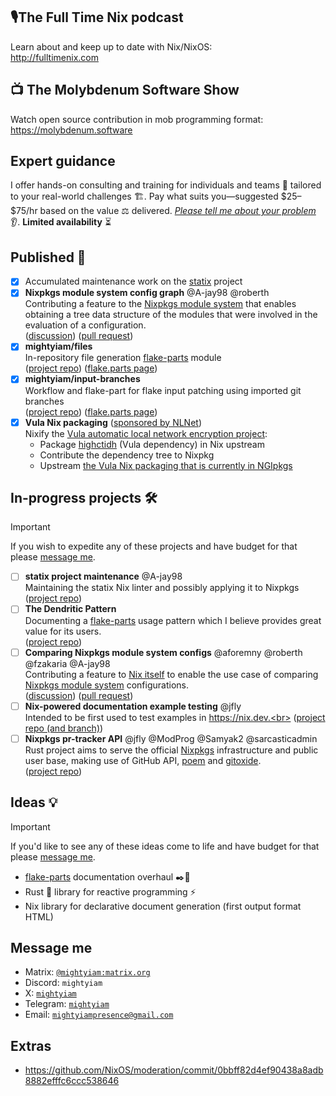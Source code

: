 ## 🎙️The Full Time Nix podcast

Learn about and keep up to date with Nix/NixOS:  
http://fulltimenix.com

## 📺 The Molybdenum Software Show

Watch open source contribution in mob programming format:  
https://molybdenum.software

## Expert guidance

I offer hands-on consulting and training for individuals and teams 👷
tailored to your real-world challenges 🏗️.
Pay what suits you—suggested \$25–\$75/hr based on the value ⚖️ delivered.
[_Please tell me about your problem_](#message-me) 👂.
__Limited availability__ ⏳

## Published 🚢

- [x] Accumulated maintenance work on the [statix](https://github.com/molybdenumsoftware/statix) project
- [x] __Nixpkgs module system config graph__ @A-jay98 @roberth<br>
  Contributing a feature to the [Nixpkgs module system](https://nix.dev/tutorials/module-system/index.html) that enables obtaining a tree data structure of the modules that were involved in the evaluation of a configuration.<br>
  ([discussion](https://discourse.nixos.org/t/obtaining-a-nixpkgs-module-system-configuration-modules-graph/63286?u=mightyiam))
  ([pull request](https://github.com/NixOS/nixpkgs/pull/403839))
- [x] __mightyiam/files__<br>
  In-repository file generation [flake-parts](https://flake.parts) module<br>
  ([project repo](https://github.com/mightyiam/files))
  ([flake.parts page](https://flake.parts/options/files))
- [x] __mightyiam/input-branches__<br>
  Workflow and flake-part for flake input patching using imported git branches<br>
  ([project repo](https://github.com/mightyiam/input-branches))
  ([flake.parts page](https://flake.parts/options/input-branches))
- [x] __Vula Nix packaging__ ([sponsored by NLNet](https://nlnet.nl/project/Vula/))<br>
  Nixify the [Vula automatic local network encryption project](https://codeberg.org/vula/vula):
  - Package [highctidh](https://codeberg.org/vula/highctidh) (Vula dependency) in Nix upstream
  - Contribute the dependency tree to Nixpkg
  - Upstream [the Vula Nix packaging that is currently in NGIpkgs](https://ngi.nixos.org/project/Vula/)

## In-progress projects 🛠️

> [!IMPORTANT]
> If you wish to expedite any of these projects and have budget for that
> please [message me](#message-me).

- [ ] __statix project maintenance__ @A-jay98<br>
  Maintaining the statix Nix linter and possibly applying it to Nixpkgs<br>
  ([project repo](https://github.com/molybdenumsoftware/statix))
- [ ] __The Dendritic Pattern__<br>
  Documenting a [flake-parts](https://flake.parts) usage pattern which I believe provides great value for its users.<br>
  ([project repo](https://github.com/mightyiam/dendritic))
- [ ] __Comparing Nixpkgs module system configs__ @aforemny @roberth @fzakaria @A-jay98<br>
  Contributing a feature to [Nix itself](https://github.com/NixOS/nix) to enable the use case of comparing [Nixpkgs module system](https://nix.dev/tutorials/module-system/index.html) configurations.<br>
  ([discussion](https://discourse.nixos.org/t/comparing-module-system-configurations/59654/13?u=mightyiam))
  ([pull request](https://github.com/NixOS/nix/pull/13095))
- [ ] __Nix-powered documentation example testing__ @jfly<br>
  Intended to be first used to test examples in https://nix.dev.<br>
  ([project repo (and branch)](https://github.com/mobusoperandi/eelco/tree/mob/thaigersprint-2025))
- [ ] __Nixpkgs pr-tracker API__ @jfly @ModProg @Samyak2 @sarcasticadmin<br>
  Rust project aims to serve the official [Nixpkgs](https://github.com/NixOS/nixpkgs) infrastructure and public user base, making use of GitHub API, [poem](https://github.com/poem-web/poem) and [gitoxide](https://github.com/GitoxideLabs/gitoxide).<br>
  ([project repo](https://github.com/molybdenumsoftware/pr-tracker))

## Ideas 💡

> [!IMPORTANT]
> If you'd like to see any of these ideas come to life and have budget for that
> please [message me](#message-me).

- [flake-parts](https://flake.parts) documentation overhaul ✒️📖
- Rust 🦀 library for reactive programming ⚡
- Nix library for declarative document generation (first output format HTML)

## Message me

- Matrix: [`@mightyiam:matrix.org`](https://matrix.to/#/@mightyiam:matrix.org)
- Discord: `mightyiam`
- X: [`mightyiam`](https://x.com/mightyiam)
- Telegram: [`mightyiam`](https://t.me/mightyiam)
- Email: [`mightyiampresence@gmail.com`](mailto:mightyiampresence@gmail.com)

## Extras

- https://github.com/NixOS/moderation/commit/0bbff82d4ef90438a8adb8882efffc6ccc538646
